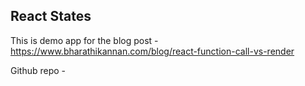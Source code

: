 ## React States

This is demo app for the blog post -
https://www.bharathikannan.com/blog/react-function-call-vs-render

Github repo -
